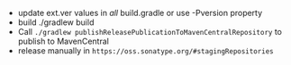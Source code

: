 * update ext.ver values in *all* build.gradle or use -Pversion property
* build ./gradlew build
* Call `./gradlew publishReleasePublicationToMavenCentralRepository` to publish to MavenCentral
* release manually in `https://oss.sonatype.org/#stagingRepositories`